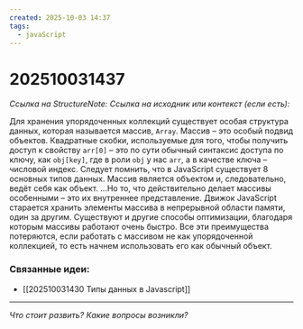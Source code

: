```yaml
---
created: 2025-10-03 14:37
tags:
  - javaScript
---
```

# 202510031437
*Ссылка на StructureNote:*
*Ссылка на исходник или контекст (если есть):* 

Для хранения упорядоченных коллекций существует особая структура данных, которая называется массив, `Array`.
Массив – это особый подвид объектов. Квадратные скобки, используемые для того, чтобы получить доступ к свойству `arr[0]` – это по сути обычный синтаксис доступа по ключу, как `obj[key]`, где в роли `obj` у нас `arr`, а в качестве ключа – числовой индекс. Следует помнить, что в JavaScript существует 8 основных типов данных. Массив является объектом и, следовательно, ведёт себя как объект. …Но то, что действительно делает массивы особенными – это их внутреннее представление. Движок JavaScript старается хранить элементы массива в непрерывной области памяти, один за другим. Существуют и другие способы оптимизации, благодаря которым массивы работают очень быстро. Все эти преимущества потеряются, если работать с массивом не как  упорядоченной коллекцией, то есть начнем использовать его как обычный объект.
### Связанные идеи:
* [[202510031430 Типы данных в Javascript]]
---

*Что стоит развить? Какие вопросы возникли?*